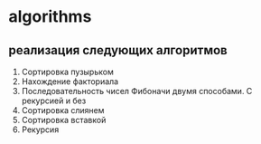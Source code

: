 # algorithms
## реализация следующих алгоритмов 

1. Сортировка пузырьком
2. Нахождение факториала
3. Последовательность чисел Фибоначи двумя способами. С рекурсией и без
4. Сортировка слиянем 
5. Сортировка вставкой 
6. Рекурсия 

